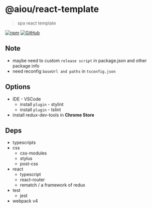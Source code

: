 # @aiou/react-template
> spa react template

[![npm](https://img.shields.io/npm/v/@aiou/react-template?style=for-the-badge)](https://github.com/JiangWeixian/templates/tree/master/packages/core) [![GitHub](https://img.shields.io/github/license/jiangweixian/templates?style=for-the-badge)](https://github.com/JiangWeixian/templates/tree/master/packages/react-template)

## Note

- maybe need to custom `release script` in package.json and other package info
- need reconfig `baseUrl and paths` in `tsconfig.json`

## Options

* IDE - VSCode
  * install `plugin` - stylint
  * install `plugin` - tslint
* install redux-dev-tools in **Chrome Store**

## Deps

* typescripts
* css
  * css-modules
  * stylus
  * post-css
* react
  * typescript
  * react-router
  * rematch / a framework of redux
* test
  * jest
* webpack v4

